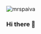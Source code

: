 ![mrspaiva](https://github-readme-stats.vercel.app/api?username=anuraghazra&theme=dark&show_icons=true)

### Hi there 👋

<!--
**mrspaiva/mrspaiva** is a ✨ _special_ ✨ repository because its `README.md` (this file) appears on your GitHub profile.

